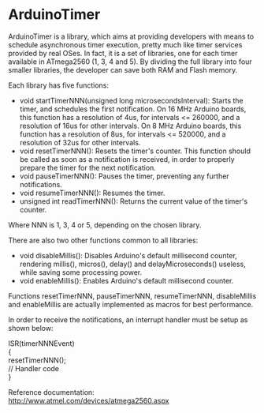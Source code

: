 ArduinoTimer
============

ArduinoTimer is a library, which aims at providing developers with means to schedule asynchronous timer execution, pretty much like timer services provided by real OSes. In fact, it is a set of libraries, one for each timer available in ATmega2560 (1, 3, 4 and 5). By dividing the full library into four smaller libraries, the developer can save both RAM and Flash memory.

Each library has five functions:
- void startTimerNNN(unsigned long microsecondsInterval): Starts the timer, and schedules the first notification. On 16 MHz Arduino boards, this function has a resolution of 4us, for intervals <= 260000, and a resolution of 16us for other intervals. On 8 MHz Arduino boards, this function has a resolution of 8us, for intervals <= 520000, and a resolution of 32us for other intervals. 
- void resetTimerNNN(): Resets the timer's counter. This function should be called as soon as a notification is received, in order to properly prepare the timer for the next notification.
- void pauseTimerNNN(): Pauses the timer, preventing any further notifications.
- void resumeTimerNNN(): Resumes the timer.
- unsigned int readTimerNNN(): Returns the current value of the timer's counter.

Where NNN is 1, 3, 4 or 5, depending on the chosen library.

There are also two other functions common to all libraries:
- void disableMillis(): Disables Arduino's default millisecond counter, rendering millis(), micros(), delay() and delayMicroseconds() useless, while saving some processing power.
- void enableMillis(): Enables Arduino's default millisecond counter.

Functions resetTimerNNN, pauseTimerNNN, resumeTimerNNN, disableMillis and enableMillis are actually implemented as macros for best performance.

In order to receive the notifications, an interrupt handler must be setup as shown below:

ISR(timerNNNEvent)<br/>{<br/>  resetTimerNNN();<br/>  // Handler code<br/>}


Reference documentation: http://www.atmel.com/devices/atmega2560.aspx
